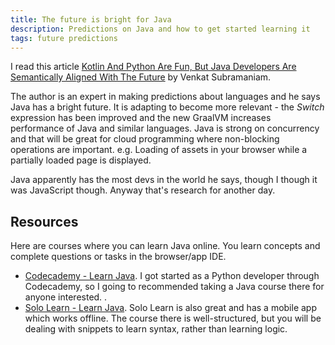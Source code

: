 ```yaml
---
title: The future is bright for Java
description: Predictions on Java and how to get started learning it
tags: future predictions
---
```


I read this article [Kotlin And Python Are Fun, But Java Developers Are Semantically Aligned With The Future](https://www.forbes.com/sites/oracle/2019/07/01/venkat-subramaniam-kotlin-and-python-are-fun-but-java-developers-are-semantically-aligned--with-the-future/) by Venkat Subramaniam.

The author is an expert in making predictions about languages and he says Java has a bright future. It is adapting to become more relevant - the _Switch_ expression has been improved and the new GraalVM increases performance of Java and similar languages. Java is strong on concurrency and that will be great for cloud programming where non-blocking operations are important. e.g. Loading of assets in your browser while a partially loaded page is displayed.

Java apparently has the most devs in the world he says, though I though it was JavaScript though. Anyway that's research for another day.

## Resources

Here are courses where you can learn Java online. You learn concepts and complete questions or tasks in the browser/app IDE.

- [Codecademy - Learn Java](https://www.codecademy.com/learn/learn-java). I got started as a Python developer through Codecademy, so I going to recommended taking a Java course there for anyone interested. .
- [Solo Learn - Learn Java](https://www.sololearn.com/Course/Java/). Solo Learn is also great and has a mobile app which works offline. The course there is well-structured, but you will be dealing with snippets to learn syntax, rather than learning logic.
